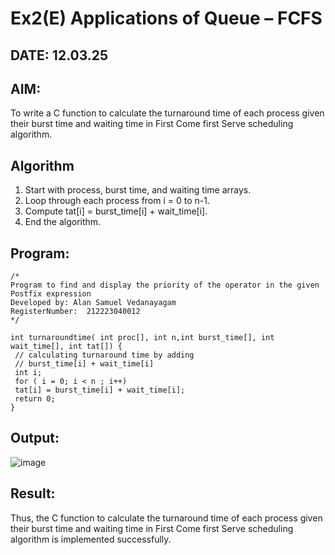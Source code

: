 # Ex2(E) Applications of Queue – FCFS
## DATE: 12.03.25
## AIM:
To write a C function to calculate the turnaround time of each process given their burst time and waiting time in First Come first Serve scheduling algorithm.
## Algorithm
1. Start with process, burst time, and waiting time arrays.
2. Loop through each process from i = 0 to n-1.
3. Compute tat[i] = burst_time[i] + wait_time[i].
4. End the algorithm.
  

## Program:
```
/*
Program to find and display the priority of the operator in the given Postfix expression
Developed by: Alan Samuel Vedanayagam
RegisterNumber:  212223040012
*/
```
```
int turnaroundtime( int proc[], int n,int burst_time[], int wait_time[], int tat[]) {
 // calculating turnaround time by adding
 // burst_time[i] + wait_time[i]
 int i;
 for ( i = 0; i < n ; i++)
 tat[i] = burst_time[i] + wait_time[i];
 return 0;
}
```

## Output:
![image](https://github.com/user-attachments/assets/ba0d21ba-31e9-4e49-9f2d-a97d86a4d647)



## Result:
Thus, the C function to calculate the turnaround time of each process given their burst time and waiting time in First Come first Serve scheduling algorithm is implemented successfully.
